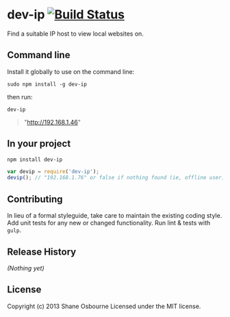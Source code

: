 # dev-ip [![Build Status](https://travis-ci.org/shakyShane/dev-ip.png?branch=master)](https://travis-ci.org/shakyShane/dev-ip)

Find a suitable IP host to view local websites on.

## Command line
Install it globally to use on the command line:

`sudo npm install -g dev-ip`

then run:

`dev-ip`

>  "http://192.168.1.46"

## In your project
`npm install dev-ip`

```javascript
var devip = require('dev-ip');
devip(); // "192.168.1.76" or false if nothing found (ie, offline user)
```

## Contributing
In lieu of a formal styleguide, take care to maintain the existing coding style. Add unit tests for any new or changed functionality. Run lint & tests with `gulp`.

## Release History
_(Nothing yet)_

## License
Copyright (c) 2013 Shane Osbourne
Licensed under the MIT license.
